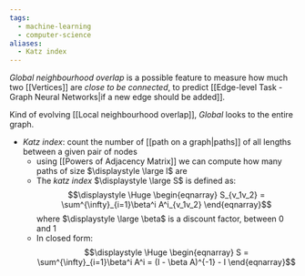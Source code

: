 ```yaml
---
tags:
  - machine-learning
  - computer-science
aliases:
  - Katz index
---
```

*Global neighbourhood overlap* is a possible feature to measure how much two [[Vertices]] are *close to be connected*, to predict [[Edge-level Task - Graph Neural Networks|if a new edge should be added]].

Kind of evolving [[Local neighbourhood overlap]], *Global* looks to the entire graph.

- *Katz index*: count the number of [[path on a graph|paths]] of all lengths between a given pair of nodes
	- using [[Powers of Adjacency Matrix]] we can compute how many paths of size $\displaystyle \large l$ are
	- The *katz index*  $\displaystyle \large S$ is defined as: $$\displaystyle \Huge \begin{eqnarray} 
S_{v_1v_2} = \sum^{\infty}_{i=1}\beta^i A^i_{v_1v_2}
\end{eqnarray}$$
       where $\displaystyle \large \beta$  is a discount factor, between 0 and 1
	- In closed form:	$$\displaystyle \Huge \begin{eqnarray} 
S = \sum^{\infty}_{i=1}\beta^i A^i = (I - \beta A)^{-1} - I
\end{eqnarray}$$

